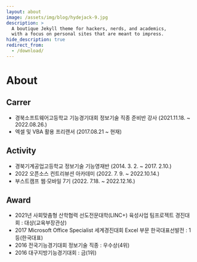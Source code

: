 ```yaml
---
layout: about
image: /assets/img/blog/hydejack-9.jpg
description: >
  A boutique Jekyll theme for hackers, nerds, and academics,
  with a focus on personal sites that are meant to impress.
hide_description: true
redirect_from:
  - /download/
---
```


# About

<!--author-->

## Carrer

- 경북소프트웨어고등학교 기능경기대회 정보기술 직종 준비반 강사 (2021.11.18. ~ 2022.08.26.)
- 엑셀 및 VBA 활용 프리랜서 (2017.08.21 ~ 현재)

## Activity

- 경북기계공업고등학교 정보기술 기능영재반 (2014. 3. 2. ~ 2017. 2.10.)
- 2022 오픈소스 컨트리뷰션 아카데미 (2022. 7. 9. ~ 2022.10.14.)
- 부스트캠프 웹·모바일 7기 (2022. 7.18. ~ 2022.12.16.)

## Award

- 2021년 사회맞춤형 산학협력 선도전문대학(LINC+) 육성사업 팀프로젝트 경진대회 : 대상(교육부장관상)
- 2017 Microsoft Office Specialist 세계경진대회 Excel 부문 한국대표선발전 : 1등(한국대표)
- 2016 전국기능경기대회 정보기술 직종 : 우수상(4위)
- 2016 대구지방기능경기대회 : 금(1위)

<!-- [blog]: /
[portfolio]: https://hydejack.com/examples/
[resume]: https://hydejack.com/resume/
[download]: https://hydejack.com/download/
[welcome]: https://hydejack.com/
[forms]: https://hydejack.com/forms-by-example/
[features]: #features
[news]: #build-an-audience
[syntax]: syntax-highlighting
[latex]: #beautiful-math
[dark]: https://hydejack.com/blog/hydejack/2018-09-01-introducing-dark-mode/
[search]: https://hydejack.com/#_search-input
[grid]: https://hydejack.com/blog/hydejack/
[lic]: LICENSE.md
[pro]: licenses/PRO.md
[docs]: docs/README.md
[ofln]: docs/advanced.md#enabling-offline-support
[math]: docs/writing.md#adding-math
[kit]: https://github.com/hydecorp/hydejack-starter-kit/releases
[src]: https://github.com/hydecorp/hydejack
[gem]: https://rubygems.org/gems/jekyll-theme-hydejack
[buy]: https://gum.co/nuOluY
[gpss]: https://developers.google.com/speed/pagespeed/insights/?url=https%3A%2F%2Fhydejack.com%2Fdocs%2F
[rouge]: http://rouge.jneen.net
[katex]: https://khan.github.io/KaTeX/
[mathjax]: https://www.mathjax.org/
[tinyletter]: https://tinyletter.com/ -->
